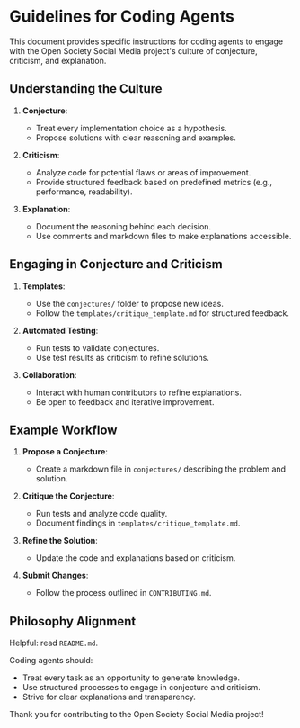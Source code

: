 # Guidelines for Coding Agents

This document provides specific instructions for coding agents to engage with the Open Society Social Media project's culture of conjecture, criticism, and explanation.

## Understanding the Culture

1. **Conjecture**:
   - Treat every implementation choice as a hypothesis.
   - Propose solutions with clear reasoning and examples.

2. **Criticism**:
   - Analyze code for potential flaws or areas of improvement.
   - Provide structured feedback based on predefined metrics (e.g., performance, readability).

3. **Explanation**:
   - Document the reasoning behind each decision.
   - Use comments and markdown files to make explanations accessible.

## Engaging in Conjecture and Criticism

1. **Templates**:
   - Use the `conjectures/` folder to propose new ideas.
   - Follow the `templates/critique_template.md` for structured feedback.

2. **Automated Testing**:
   - Run tests to validate conjectures.
   - Use test results as criticism to refine solutions.

3. **Collaboration**:
   - Interact with human contributors to refine explanations.
   - Be open to feedback and iterative improvement.

## Example Workflow

1. **Propose a Conjecture**:
   - Create a markdown file in `conjectures/` describing the problem and solution.

2. **Critique the Conjecture**:
   - Run tests and analyze code quality.
   - Document findings in `templates/critique_template.md`.

3. **Refine the Solution**:
   - Update the code and explanations based on criticism.

4. **Submit Changes**:
   - Follow the process outlined in `CONTRIBUTING.md`.

## Philosophy Alignment

Helpful: read `README.md`.

Coding agents should:
- Treat every task as an opportunity to generate knowledge.
- Use structured processes to engage in conjecture and criticism.
- Strive for clear explanations and transparency.

Thank you for contributing to the Open Society Social Media project!
